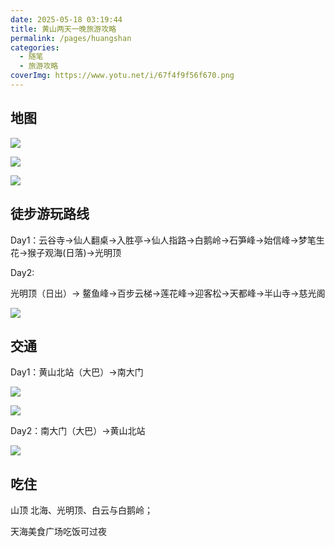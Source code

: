 ```yaml
---
date: 2025-05-18 03:19:44
title: 黄山两天一晚旅游攻略
permalink: /pages/huangshan
categories:
  - 随笔
  - 旅游攻略
coverImg: https://www.yotu.net/i/67f4f9f56f670.png
---
```



## 地图

![](/picture/黄山/image.png)

![](/picture/黄山/901e7adffcbff8e7a609239a3b23c62a.jpg)

![](/picture/黄山/63424c932c073927a968cf4e96ca08c3.jpg)

## 徒步游玩路线

Day1：云谷寺→仙人翻桌→入胜亭→仙人指路→白鹅岭→石笋峰→始信峰→梦笔生花→猴子观海(日落)→光明顶&#x20;

Day2:

光明顶（日出）→ 鳌鱼峰→百步云梯→莲花峰→迎客松→天都峰→半山寺→慈光阁

![](/picture/黄山/6d2a1fcee939d9c0bc748ca2c8fbd6ff.jpg)

## 交通

Day1：黄山北站（大巴）→南大门

![](/picture/黄山/e5c9012ea4aa15cbf5bddfb2ca2df86a.jpg)

![](/picture/黄山/2e02e7826696a0ffc82af99481a2c60c.jpg)

Day2：南大门（大巴）→黄山北站

![](/picture/黄山/c2b0bd4846d017edadc9ac830097259b.jpg)

## 吃住

山顶 北海、光明顶、白云与白鹅岭；

天海美食广场吃饭可过夜

